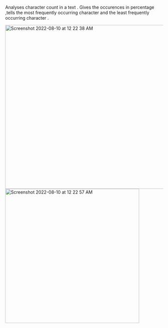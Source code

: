 Analyses character count in a text .
Gives the occurences in percentage ,tells the  most frequently occurring character and
the least frequently occurring character .

<img width="521" alt="Screenshot 2022-08-10 at 12 22 38 AM" src="https://user-images.githubusercontent.com/70150362/183744869-4c8e259a-b866-4411-8307-cef2b7fd9231.png">

<img width="427" alt="Screenshot 2022-08-10 at 12 22 57 AM" src="https://user-images.githubusercontent.com/70150362/183744827-d3297424-030f-45ea-b2f3-1196320fb903.png">


